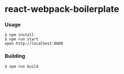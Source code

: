 # react-webpack-boilerplate

### Usage
```
$ npm install
$ npm run start
open http://localhost:8080
```

### Building
```
$ npm run build
```
